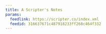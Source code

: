 ```yaml
---
title: A Scripter's Notes
params:
  feedlink: https://scripter.co/index.xml
  feedid: 316637671c487918233ff268c464f332
---
```


